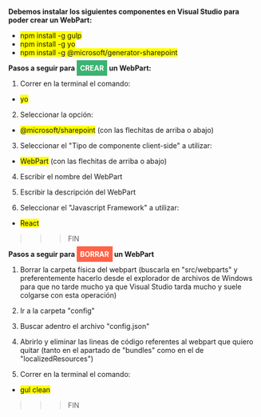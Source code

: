 **Debemos instalar los siguientes componentes en Visual Studio para poder crear un WebPart:**

- <span style="background-color:yellow"> npm install -g gulp </span>
- <span style="background-color:yellow"> npm install -g yo </span>
- <span style="background-color:yellow"> npm install -g @microsoft/generator-sharepoint </span>

**Pasos a seguir para <span style="background-color:MediumSeaGreen; color:white; padding: 7px">CREAR</span> un WebPart:**

1) Correr en la terminal el comando:

- <span style="background-color:yellow"> yo </span>

2) Seleccionar la opción:

- <span style="background-color:yellow"> @microsoft/sharepoint</span> (con las flechitas de arriba o abajo)

3) Seleccionar el "Tipo de componente client-side" a utilizar:

- <span style="background-color:yellow"> WebPart</span> (con las flechitas de arriba o abajo)

4) Escribir el nombre del WebPart

5) Escribir la descripción del WebPart

6) Seleccionar el "Javascript Framework" a utilizar:

- <span style="background-color:yellow"> React </span>

>>>FIN

**Pasos a seguir para <span style="background-color:Tomato; color:white; padding: 7px">BORRAR</span> un WebPart**

1) Borrar la carpeta física del webpart (buscarla en "src/webparts" y preferentemente hacerlo desde el explorador de archivos de Windows para que no tarde mucho ya que Visual Studio tarda mucho y suele colgarse con esta operación)

2) Ir a la carpeta "config"

3) Buscar adentro el archivo "config.json" 

4) Abrirlo y eliminar las lineas de código referentes al webpart que quiero quitar (tanto en el apartado de "bundles" como en el de  "localizedResources")

5) Correr en la terminal el comando:

- <span style="background-color:yellow"> gul clean </span>

>>>FIN



